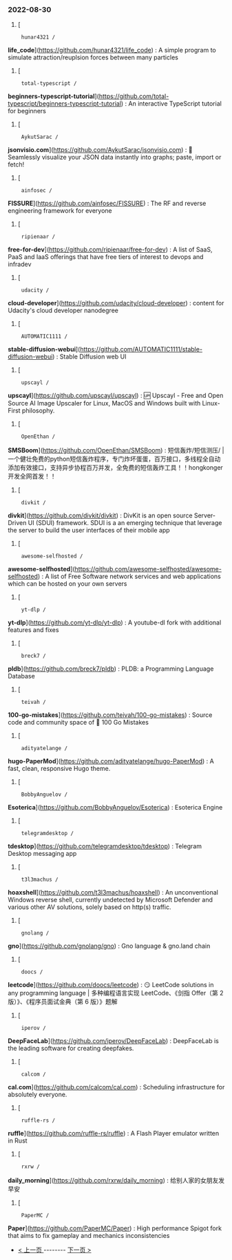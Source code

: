 ### 2022-08-30 
1. [
    

        hunar4321 /
**life_code**](https://github.com/hunar4321/life_code) : A simple program to simulate attraction/reuplsion forces between many particles
1. [
    

        total-typescript /
**beginners-typescript-tutorial**](https://github.com/total-typescript/beginners-typescript-tutorial) : An interactive TypeScript tutorial for beginners
1. [
    

        AykutSarac /
**jsonvisio.com**](https://github.com/AykutSarac/jsonvisio.com) : 🔮 Seamlessly visualize your JSON data instantly into graphs; paste, import or fetch!
1. [
    

        ainfosec /
**FISSURE**](https://github.com/ainfosec/FISSURE) : The RF and reverse engineering framework for everyone
1. [
    

        ripienaar /
**free-for-dev**](https://github.com/ripienaar/free-for-dev) : A list of SaaS, PaaS and IaaS offerings that have free tiers of interest to devops and infradev
1. [
    

        udacity /
**cloud-developer**](https://github.com/udacity/cloud-developer) : content for Udacity's cloud developer nanodegree
1. [
    

        AUTOMATIC1111 /
**stable-diffusion-webui**](https://github.com/AUTOMATIC1111/stable-diffusion-webui) : Stable Diffusion web UI
1. [
    

        upscayl /
**upscayl**](https://github.com/upscayl/upscayl) : 🆙 Upscayl - Free and Open Source AI Image Upscaler for Linux, MacOS and Windows built with Linux-First philosophy.
1. [
    

        OpenEthan /
**SMSBoom**](https://github.com/OpenEthan/SMSBoom) : 短信轰炸/短信测压/ | 一个健壮免费的python短信轰炸程序，专门炸坏蛋蛋，百万接口，多线程全自动添加有效接口，支持异步协程百万并发，全免费的短信轰炸工具！！hongkonger开发全网首发！！
1. [
    

        divkit /
**divkit**](https://github.com/divkit/divkit) : DivKit is an open source Server-Driven UI (SDUI) framework. SDUI is a an emerging technique that leverage the server to build the user interfaces of their mobile app
1. [
    

        awesome-selfhosted /
**awesome-selfhosted**](https://github.com/awesome-selfhosted/awesome-selfhosted) : A list of Free Software network services and web applications which can be hosted on your own servers
1. [
    

        yt-dlp /
**yt-dlp**](https://github.com/yt-dlp/yt-dlp) : A youtube-dl fork with additional features and fixes
1. [
    

        breck7 /
**pldb**](https://github.com/breck7/pldb) : PLDB: a Programming Language Database
1. [
    

        teivah /
**100-go-mistakes**](https://github.com/teivah/100-go-mistakes) : Source code and community space of 📖 100 Go Mistakes
1. [
    

        adityatelange /
**hugo-PaperMod**](https://github.com/adityatelange/hugo-PaperMod) : A fast, clean, responsive Hugo theme.
1. [
    

        BobbyAnguelov /
**Esoterica**](https://github.com/BobbyAnguelov/Esoterica) : Esoterica Engine
1. [
    

        telegramdesktop /
**tdesktop**](https://github.com/telegramdesktop/tdesktop) : Telegram Desktop messaging app
1. [
    

        t3l3machus /
**hoaxshell**](https://github.com/t3l3machus/hoaxshell) : An unconventional Windows reverse shell, currently undetected by Microsoft Defender and various other AV solutions, solely based on http(s) traffic.
1. [
    

        gnolang /
**gno**](https://github.com/gnolang/gno) : Gno language & gno.land chain
1. [
    

        doocs /
**leetcode**](https://github.com/doocs/leetcode) : 😏 LeetCode solutions in any programming language | 多种编程语言实现 LeetCode、《剑指 Offer（第 2 版）》、《程序员面试金典（第 6 版）》题解
1. [
    

        iperov /
**DeepFaceLab**](https://github.com/iperov/DeepFaceLab) : DeepFaceLab is the leading software for creating deepfakes.
1. [
    

        calcom /
**cal.com**](https://github.com/calcom/cal.com) : Scheduling infrastructure for absolutely everyone.
1. [
    

        ruffle-rs /
**ruffle**](https://github.com/ruffle-rs/ruffle) : A Flash Player emulator written in Rust
1. [
    

        rxrw /
**daily_morning**](https://github.com/rxrw/daily_morning) : 给别人家的女朋友发早安
1. [
    

        PaperMC /
**Paper**](https://github.com/PaperMC/Paper) : High performance Spigot fork that aims to fix gameplay and mechanics inconsistencies 

- [ < 上一页 ](https://github.com/able8/github-trending-daily-record/blob/master/2022-08-29.md) -------- [ 下一页 > ](https://github.com/able8/github-trending-daily-record/blob/master/2022-08-31.md)